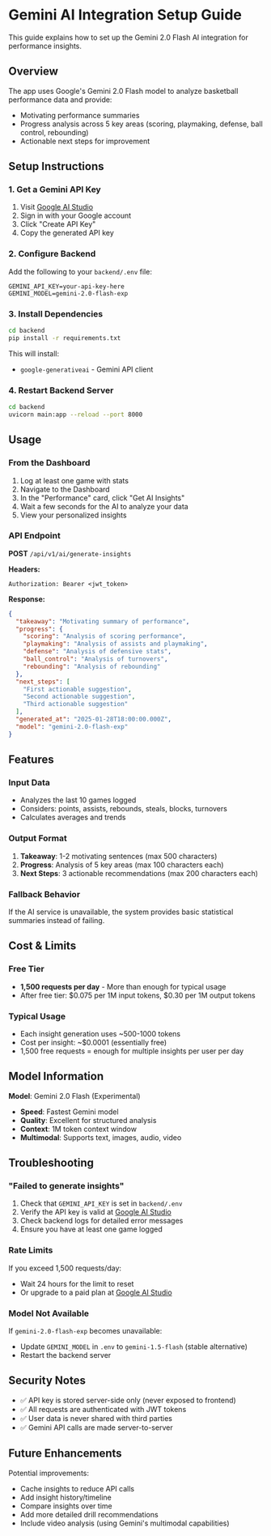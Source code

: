 # Gemini AI Integration Setup Guide

This guide explains how to set up the Gemini 2.0 Flash AI integration for performance insights.

## Overview

The app uses Google's Gemini 2.0 Flash model to analyze basketball performance data and provide:
- Motivating performance summaries
- Progress analysis across 5 key areas (scoring, playmaking, defense, ball control, rebounding)
- Actionable next steps for improvement

## Setup Instructions

### 1. Get a Gemini API Key

1. Visit [Google AI Studio](https://aistudio.google.com/apikey)
2. Sign in with your Google account
3. Click "Create API Key"
4. Copy the generated API key

### 2. Configure Backend

Add the following to your `backend/.env` file:

```env
GEMINI_API_KEY=your-api-key-here
GEMINI_MODEL=gemini-2.0-flash-exp
```

### 3. Install Dependencies

```bash
cd backend
pip install -r requirements.txt
```

This will install:
- `google-generativeai` - Gemini API client

### 4. Restart Backend Server

```bash
cd backend
uvicorn main:app --reload --port 8000
```

## Usage

### From the Dashboard

1. Log at least one game with stats
2. Navigate to the Dashboard
3. In the "Performance" card, click "Get AI Insights"
4. Wait a few seconds for the AI to analyze your data
5. View your personalized insights

### API Endpoint

**POST** `/api/v1/ai/generate-insights`

**Headers:**
```
Authorization: Bearer <jwt_token>
```

**Response:**
```json
{
  "takeaway": "Motivating summary of performance",
  "progress": {
    "scoring": "Analysis of scoring performance",
    "playmaking": "Analysis of assists and playmaking",
    "defense": "Analysis of defensive stats",
    "ball_control": "Analysis of turnovers",
    "rebounding": "Analysis of rebounding"
  },
  "next_steps": [
    "First actionable suggestion",
    "Second actionable suggestion",
    "Third actionable suggestion"
  ],
  "generated_at": "2025-01-28T18:00:00.000Z",
  "model": "gemini-2.0-flash-exp"
}
```

## Features

### Input Data
- Analyzes the last 10 games logged
- Considers: points, assists, rebounds, steals, blocks, turnovers
- Calculates averages and trends

### Output Format
1. **Takeaway**: 1-2 motivating sentences (max 500 characters)
2. **Progress**: Analysis of 5 key areas (max 100 characters each)
3. **Next Steps**: 3 actionable recommendations (max 200 characters each)

### Fallback Behavior
If the AI service is unavailable, the system provides basic statistical summaries instead of failing.

## Cost & Limits

### Free Tier
- **1,500 requests per day** - More than enough for typical usage
- After free tier: $0.075 per 1M input tokens, $0.30 per 1M output tokens

### Typical Usage
- Each insight generation uses ~500-1000 tokens
- Cost per insight: ~$0.0001 (essentially free)
- 1,500 free requests = enough for multiple insights per user per day

## Model Information

**Model**: Gemini 2.0 Flash (Experimental)
- **Speed**: Fastest Gemini model
- **Quality**: Excellent for structured analysis
- **Context**: 1M token context window
- **Multimodal**: Supports text, images, audio, video

## Troubleshooting

### "Failed to generate insights"
1. Check that `GEMINI_API_KEY` is set in `backend/.env`
2. Verify the API key is valid at [Google AI Studio](https://aistudio.google.com/apikey)
3. Check backend logs for detailed error messages
4. Ensure you have at least one game logged

### Rate Limits
If you exceed 1,500 requests/day:
- Wait 24 hours for the limit to reset
- Or upgrade to a paid plan at [Google AI Studio](https://aistudio.google.com/)

### Model Not Available
If `gemini-2.0-flash-exp` becomes unavailable:
- Update `GEMINI_MODEL` in `.env` to `gemini-1.5-flash` (stable alternative)
- Restart the backend server

## Security Notes

- ✅ API key is stored server-side only (never exposed to frontend)
- ✅ All requests are authenticated with JWT tokens
- ✅ User data is never shared with third parties
- ✅ Gemini API calls are made server-to-server

## Future Enhancements

Potential improvements:
- Cache insights to reduce API calls
- Add insight history/timeline
- Compare insights over time
- Add more detailed drill recommendations
- Include video analysis (using Gemini's multimodal capabilities)